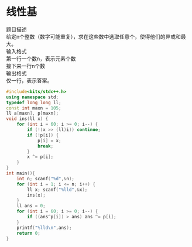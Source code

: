 # 线性基
题目描述<br>
给定n个整数（数字可能重复），求在这些数中选取任意个，使得他们的异或和最大。<br>
输入格式<br>
第一行一个数n，表示元素个数<br>
接下来一行n个数<br>
输出格式<br>
仅一行，表示答案。<br>
```cpp
#include<bits/stdc++.h>
using namespace std;
typedef long long ll;
const int maxn = 105;
ll a[maxn], p[maxn];
void ins(ll x) {
    for (int i = 60; i >= 0; i--) {
        if (!(x >> (ll)i)) continue;
        if (!p[i]) {
            p[i] = x;
            break;
        }
        x ^= p[i];
    }
}
int main(){
    int n; scanf("%d",&n);
    for (int i = 1; i <= n; i++) {
        ll x; scanf("%lld",&x);
        ins(x);
    }
    ll ans = 0;
    for (int i = 60; i >= 0; i--) {
        if ((ans^p[i]) > ans) ans ^= p[i];
    }
    printf("%lld\n",ans);
    return 0;
}
```
